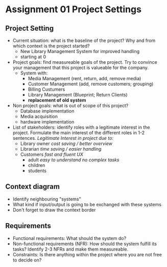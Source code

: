# Assignment 01 Project Settings

## Project Setting

- Current situation: what is the baseline of the project? Why and from which context is the project started?
  - New Library Management System for improved handling
  - starting at 0
- Project goals: find measureable goals of the project. Try to convince your management that this project is valueable for the company.
  - System with:
    - Media Management (rent, return, add, remove media)
    - Customer Management (add, remove customers; grouping)
    - Billing Custumers
    - Library Management (Blueprint; Return Clients)
    - **replacement of old system**
- Non project goals: what is out of scope of this project?
  - Database implementation
  - Media acquisition
  - hardware implementation
- List of stakeholders: identify roles with a legitimate interest in the project. Formulate the main interest of the different roles in 1-2 sentences.
*Legitimate Interest in project due to:*
  - Library owner *cost saving / better overview*
  - Librarian *time saving / easier handling*
  - Customers *fast and fluent UX*
    - adult *easy to understand no complex tasks*
    - children
    - students

## Context diagram

- Identify neighbouring "systems"
- What kind if input/output is going to be exchanged with these systems
- Don't forget to draw the context border

## Requirements

- Functional requirements: What should the system do?
- Non-functional requirements (NFR): How should the system fulfill its tasks? Identify 2-3 NFRs and make them measureable.
- Constraints: Is there anything within the project where you are not free to decide on?
